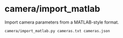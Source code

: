 # camera/import_matlab

Import camera parameters from a MATLAB-style format.

    camera/import_matlab.py cameras.txt cameras.json
    
